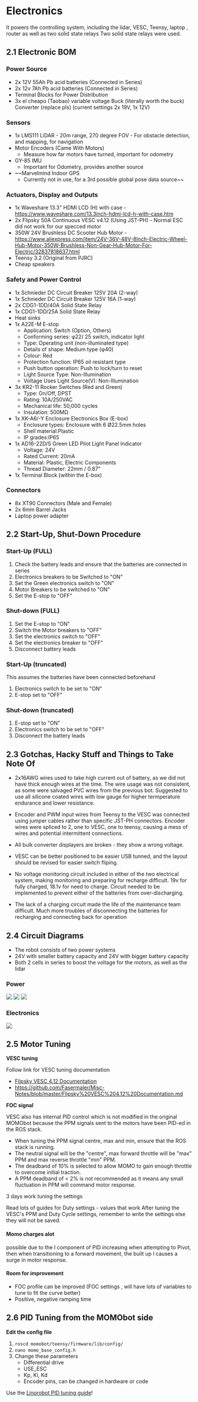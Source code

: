 # Electronics

It powers the controlling system, including the lidar, VESC, Teensy, laptop , router as well as two solid state relays
Two solid state relays were used.

## 2.1 Electronic BOM

### Power Source
- 2x 12V 55Ah Pb acid batteries (Connected in Series)
- 2x 12v 7Ah Pb acid batteries (Connected in Series)
- Terminal Blocks for Power Distribution
- 3x el cheapo (Taobao) variable voltage Buck (literally worth the buck) Converter (replace pls) (current settings 2x 19V, 1x 12V)

### Sensors
- 1x LMS111 LiDAR
        - 20m range, 270 degree FOV
        - For obstacle detection, and mapping, for navigation
- Motor Encoders (Came With Motors)
    - Measure how far motors have turned, important for odometry
- GY-85 IMU
    - Important for Odometry, provides another source
- ~~Marvelmind Indoor GPS
    - Currently not in use, for a 3rd possible global pose data source~~

### Actuators, Display and Outputs
- 1x Waveshare 13.3" HDMI LCD (H) with case
        - https://www.waveshare.com/13.3inch-hdmi-lcd-h-with-case.htm
- 2x Flipsky 50A Continuous VESC v4.12 (Using JST-PH)
        - Normal ESC did not work for our specced motor
- 350W 24V Brushless DC Scooter Hub Motor
        - https://www.aliexpress.com/item/24V-36V-48V-8Inch-Electric-Wheel-Hub-Motor-350W-Brushless-Non-Gear-Hub-Motor-For-Electric/32837818637.html
- Teensy 3.2 (Original from PJRC)
- Cheap speakers


### Safety and Power Control
-    1x Schnieder DC Circuit Breaker 125V 20A (2-way)
-    1x Schnieder DC Circuit Breaker 125V 16A (1-way)
-    2x CDG1-1DD/40A Solid State Relay
-    1x CDG1-1DD/25A Solid State Relay
-    Heat sinks
-    1x A22E-M E-stop
        - Application: Switch (Option, Others)
        - Conforming series: φ22/ 25 switch, indicator light
        - Type: Operating unit (non-illuminated type)
        - Details of shape: Medium type (φ40)
        - Colour: Red
        - Protection function: IP65 oil resistant type
        - Push button operation: Push to lock/turn to reset
        - Light Source Type: Non-Illumination
        - Voltage Uses Light Source(V): Non-Illumination
-    3x KR2-11 Rocker Switches (Red and Green)
        - Type: On/Off, DPST
        - Rating: 10A/250VAC
        - Mechanical life: 50,000 cycles
        - Insulation: 500MΩ
-    1x XK-A6/-Y Enclosure Electronics Box (E-box)
        - Enclosure types: Enclosure with 6 Ø22.5mm holes
        - Shell material:Plastic
        - IP grades:IP65
-    1x AD16-22D/S Green LED Pilot Light Panel Indicator
        - Voltage: 24V
        - Rated Current: 20mA
        - Material: Plastic, Electric Components
        - Thread Diameter: 22mm / 0.87"
-    1x Terminal Block (within the E-box)


### Connectors
-    8x XT90 Connectors (Male and Female)
-    2x 6mm Barrel Jacks
-    Laptop power adapter


## 2.2 Start-Up, Shut-Down Procedure

### Start-Up (FULL)
1. Check the battery leads and ensure that the batteries are connected in series
2. Electronics breakers to be Switched to "ON"
3. Set the Green electronics switch to "ON"
4. Motor Breakers to be switched to "ON"
5. Set the E-stop to "OFF"

### Shut-down (FULL)
1. Set the E-stop to "ON"
2. Switch the Motor breakers to "OFF"
3. Set the electronics switch to "OFF"
4. Set the electronics breaker to "OFF"
5. Disconnect battery leads

### Start-Up (truncated)
This assumes the batteries have been connected beforehand
1. Electronics switch to be set to "ON"
2. E-stop set to "OFF"

### Shut-down (truncated)
1. E-stop set to "ON"
2. Electronics switch to be set to "OFF"
3. Disconnect the battery leads


## 2.3 Gotchas, Hacky Stuff and Things to Take Note Of

- 2x16AWG wires used to take high current out of battery, as we did not have thick enough wires at the time. The wire usage was not consistent, as some were salvaged PVC wires from the previous bot. Suggested to use all silicone coated wires with low gauge for higher termperature endurance and lower resistance.

- Encoder and PWM input wires from Teensy to the VESC was connected using jumper cables rather than specific JST-PH connectors. Encoder wires were spliced to 2, one to VESC, one to teensy, causing a mess of wires and potential intermittent connections.

- All bulk converter displayers are broken - they show a wrong voltage.

- VESC can be better positioned to be easier USB tunned, and the layout should be revised for easier switch fliping.

- No voltage monitoring circuit included in either of the two electrical system, making monitoring and preparing for recharge difficult. 19v for fully charged, 18.1v for need to charge. Circuit needed to be implemented to prevent either of the batteries from over-discharging.

- The lack of a charging circuit made the life of the maintenance team difficult. Much more troubles of disconnecting the batteries for recharging and connecting back for operation

## 2.4 Circuit Diagrams

* The robot consists of two power systems
* 24V with smaller battery capacity and 24V with bigger battery capacity
* Both 2 cells in series to boost the voltage for the motors, as well as the lidar

### Power
![](assets/MOMObot_Power_Diagram.png)
![](assets/PowerSchematic%Diagram.PNG)
![](assets/momo_batt.png)

### Electronics
![](assets/momo_elec_teensy.png)

## 2.5 Motor Tuning

**VESC tuning**

Follow link for VESC tuning documentation
- [Flipsky VESC 4.12 Documentation](bonus/vesc_doc.md)
- https://github.com/Fasermaler/Misc-Notes/blob/master/Flipsky%20VESC%204.12%20Documentation.md

**FOC signal**

VESC also has internal PID control which is not modified in the original MOMObot because the PPM signals sent to the motors have been PID-ed in the ROS stack.

- When tuning the PPM signal centre, max and min, ensure that the ROS stack is running.
- The neutral signal will be the "centre", max forward throttle will be "max" PPM and max reverse throttle "min" PPM.
- The deadband of 10% is selected to allow MOMO to gain enough throttle to overcome initial traction.
- A PPM deadband of < 2% is not recommended as it means any small fluctuation in PPM will command motor response.

3 days work tuning the settings

Read lots of guides for Duty settings - values that work
After tuning the VESC's PPM and Duty Cycle settings, remember to write the settings else they will not be saved.


#### Momo charges alot
possible due to the I component of PID increasing when attempting to Pivot, then when transitioning to a forward movement, the built up I causes a surge in motor response.

#### Room for improvement
- FOC profile can be improved (FOC settings , will have lots of variables to tune to fit the curve better)
- Positive, negative ramping time

## 2.6 PID Tuning from the MOMObot side

**Edit the config file**
1. `roscd momobot/teensy/firmware/lib/config/`
2. `nano momo_base_config.h`
3. Change these parameters
    - Differential drive
    - USE_ESC
    - Kp, Ki, Kd
    - Encoder pins, can be changed in hardware or code

Use the [Linorobot PID tuning guide](https://github.com/linorobot/linorobot/wiki/2.-Base-Controller
)!
